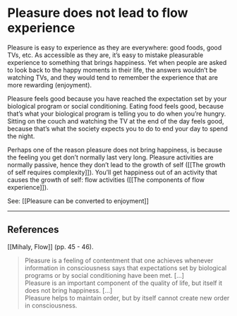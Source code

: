 # Pleasure does not lead to flow experience
Pleasure is easy to experience as they are everywhere: good foods, good TVs, etc. As accessible as they are, it’s easy to mistake pleasurable experience to something that brings happiness. Yet when people are asked to look back to the happy moments in their life, the answers wouldn’t be watching TVs, and they would tend to remember the experience that are more rewarding (enjoyment).

Pleasure feels good because you have reached the expectation set by your biological program or social conditioning. Eating food feels good, because that’s what your biological program is telling you to do when you’re hungry. Sitting on the couch and watching the TV at the end of the day feels good, because that’s what the society expects you to do to end your day to spend the night.

Perhaps one of the reason pleasure does not bring happiness, is because the feeling you get don’t normally last very long. Pleasure activities are normally passive, hence they don’t lead to the growth of self ([[The growth of self requires complexity]]). You’ll get happiness out of an activity that causes the growth of self: flow activities ([[The components of flow experience]]).

See: [[Pleasure can be converted to enjoyment]]

---
## References
[[Mihaly, Flow]] (pp. 45 - 46).
> Pleasure is a feeling of contentment that one achieves whenever information in consciousness says that expectations set by biological programs or by social conditioning have been met. […]  
> Pleasure is an important component of the quality of life, but itself it does not bring happiness. […]  
> Pleasure helps to maintain order, but by itself cannot create new order in consciousness.

<!-- #evergreen #flow -->

<!-- {BearID:7CC1E3D4-4274-472A-94B8-3E7B9A310ED4-805-0000388E2351D034} -->
